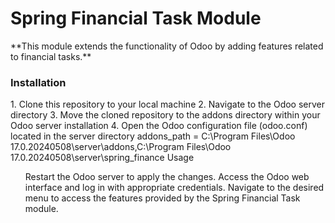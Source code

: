 <h1>Spring Financial Task Module</h1>
**This module extends the functionality of Odoo by adding features related to financial tasks.**
<h3>Installation</h3>
1. Clone this repository to your local machine
2. Navigate to the Odoo server directory
3. Move the cloned repository to the addons directory within your Odoo server installation
4. Open the Odoo configuration file (odoo.conf) located in the server directory
  addons_path = C:\Program Files\Odoo 17.0.20240508\server\addons,C:\Program Files\Odoo 17.0.20240508\server\spring_finance
 Usage
<ul>Restart the Odoo server to apply the changes.
Access the Odoo web interface and log in with appropriate credentials.
Navigate to the desired menu to access the features provided by the Spring Financial Task module.
</ul>

